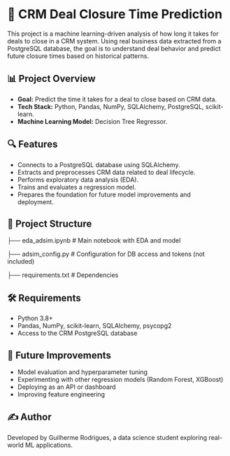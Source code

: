 # 🧠 CRM Deal Closure Time Prediction

This project is a machine learning-driven analysis of how long it takes for deals to close in a CRM system. Using real business data extracted from a PostgreSQL database, the goal is to understand deal behavior and predict future closure times based on historical patterns.

## 📊 Project Overview

- **Goal:** Predict the time it takes for a deal to close based on CRM data.
- **Tech Stack:** Python, Pandas, NumPy, SQLAlchemy, PostgreSQL, scikit-learn.
- **Machine Learning Model:** Decision Tree Regressor.

## 🔍 Features

- Connects to a PostgreSQL database using SQLAlchemy.
- Extracts and preprocesses CRM data related to deal lifecycle.
- Performs exploratory data analysis (EDA).
- Trains and evaluates a regression model.
- Prepares the foundation for future model improvements and deployment.

## 📁 Project Structure

├── eda_adsim.ipynb # Main notebook with EDA and model 

├── adsim_config.py # Configuration for DB access and tokens (not included) 

├── requirements.txt # Dependencies

## 🛠️ Requirements

- Python 3.8+
- Pandas, NumPy, scikit-learn, SQLAlchemy, psycopg2
- Access to the CRM PostgreSQL database

## 🚀 Future Improvements

- Model evaluation and hyperparameter tuning
- Experimenting with other regression models (Random Forest, XGBoost)
- Deploying as an API or dashboard
- Improving feature engineering

## ✍️ Author

Developed by Guilherme Rodrigues, a data science student exploring real-world ML applications.
